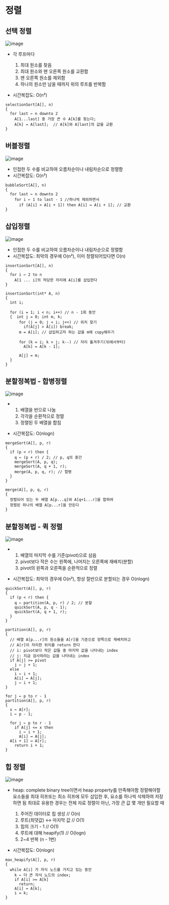 # 정렬

## 선택 정렬
![image](https://github.com/j1sooko/AlgorithmStudy/assets/70093771/15104a23-c438-46c0-a846-fec3fd28e9a0)

- 각 루프마다
  1. 최대 원소를 찾음
  2. 최대 원소와 맨 오른쪽 원소를 교환함
  3. 맨 오른쪽 원소를 제외함
  4. 하나의 원소만 남을 때까지 위의 루프를 반복함

- 시간복잡도: O(n²)

```
selectionSort[A[], n)
{
  for last ← n downto 2
    A[1...last] 중 가장 큰 수 A[k]를 찾는다;
    A[k] ↔ A[last];  // A[k]와 A[last]의 값을 교환
}

```

## 버블정렬
![image](https://github.com/j1sooko/AlgorithmStudy/assets/70093771/1265b5b5-53c7-4853-a163-3238e537ac18)

- 인접한 두 수를 비교하여 오름차순이나 내림차순으로 정렬함
- 시간복잡도: O(n²)
```
bubbleSort[A[], n)
{
  for last ← n downto 2
    for i ← 1 to last - 1 //하나씩 제외하면서 
      if (A[i] > A[i + 1]) then A[i] ↔ A[i + 1]; // 교환
}

```

## 삽입정렬
![image](https://github.com/j1sooko/AlgorithmStudy/assets/70093771/90ceee20-005e-401a-96b0-cbcaf4e1c5d3)

- 인접한 두 수를 비교하여 오름차순이나 내림차순으로 정렬함
- 시간복잡도: 최악의 경우에 O(n²), 이미 정렬되어있다면 O(n)
```
insertionSort[A[], n)
{
  for i ← 2 to n
    A[1 ... i]의 적당한 자리에 A[i]를 삽입한다
}

```

```
insertionSort(int* A, n)
{
  int i; 

  for (i = 1; i < n; i++) // n - 1회 동안
  {  int j = 0; int m, k;
      for (j = 0; j < i; j++) // 위치 찾기
        if(A[j] > A[i]) break;
      m = A[i]; // 삽입하고자 하는 값을 m에 copy해두기

      for (k = i; k > j; k--) // 자리 옮겨주기(뒤에서부터)
        A[k] = A[k - 1];

      A[j] = m;
  }
}
```



## 분할정복법 - 합병정렬
![image](https://github.com/j1sooko/AlgorithmStudy/assets/70093771/e0adcfe0-bba0-4bfb-b8ef-7a23efabee28)

- 1. 배열을 반으로 나눔
  2. 각각을 순환적으로 정렬
  3. 정렬된 두 배열을 합침
     
- 시간복잡도: O(nlogn)
  
```
mergeSort(A[], p, r)
{
  if (p < r) then {
    q ← (p + r) / 2; // p, q의 중간
    mergeSort(A, p, q);
    mergeSort(A, q + 1, r);
    merge(A, p, q, r); // 합병
  }
}

merge(A[], p, q, r)
{
  정렬되어 있는 두 배열 A[p...q]와 A[q+1...r]을 합하여
  정렬된 하나의 배열 A[p...r]을 만든다
}
```


## 분할정복법 - 퀵 정렬
![image](https://github.com/j1sooko/AlgorithmStudy/assets/70093771/917fc9f2-a1c3-444b-93d9-3921dac4fef2)

- 1. 배열의 마지막 수를 기준(pivot)으로 삼음
  2. pivot보다 작은 수는 왼쪽에, 나머지는 오른쪽에 재배치(분할)
  3. pivot의 왼쪽과 오른쪽을 순환적으로 정렬
     
- 시간복잡도: 최악의 경우에 O(n²),  항상 절반으로 분할되는 경우 O(nlogn)
  
```
quickSort(A[], p, r)
{
  if (p < r) then {
    q ← partition(A, p, r) / 2; // 분할
    quickSort(A, p, q - 1);
    quickSort(A, q + 1, r);
  }
}

partition(A[], p, r)
{
  // 배열 A[p...r]의 원소들을 A[r]을 기준으로 양쪽으로 재배치하고
  // A[r]이 자리한 위치를 return 한다
  // i: pivot보다 작은 값들 중 마지막 값을 나타내는 index
  // j: 지금 검사하려는 값을 나타내는 index
  if A[j] >= pivot
    j ← j + 1;
  else
    i ← i + 1;
    A[i] ↔ A[j];
    j ← i + 1;
}
```
```
for j ← p to r - 1
partition(A[], p, r)
{
  x ← A[r];
  i ← p - 1;
  
  for j ← p to r - 1
    if A[j] <= x then
      i ← i + 1;
      A[i] ↔ A[j];
  A[i + 1] ↔ A[r];
    return i + 1; 
}
```



## 힙 정렬
![image](https://github.com/j1sooko/AlgorithmStudy/assets/70093771/4318c460-c808-4875-acdb-776b73910fdd)

- heap: complete binary tree이면서 heap property를 만족해야함
  정렬해야할 요소들을 최대 히프또는 최소 히프에 모두 삽입한 후, 요소를 하나씩 삭제하여 저장하면 됨
  최대로 유용한 경우는 전체 자료 정렬이 아닌, 가장 큰 값 몇 개만 필요할 때

  1. 주어진 데이터로 힙 생성 // O(n)
  2. 루트(최댓값) ↔ 마지막 값 // O(1)
  3. 힙의 크기 - 1 // O(1)
  4. 루트에 대해 heapify(1) // O(logn)
  5. 2~4 반복 (n - 1번)
     
- 시간복잡도: O(nlogn)
  
```
max_heapify(A[], p, r)
{
  while A[i] 가 자식 노드를 가지고 있는 동안
    k ← 더 큰 자식 노드의 index;
    if A[i] >= A[k]
      return;
    A[i] ↔ A[k];
    i = k;
}

```



